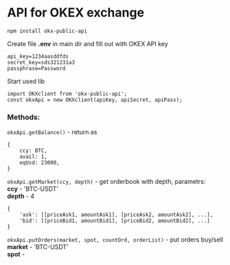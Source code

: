 # API for OKEX exchange

`npm install okx-public-api`

Create file **.env** in main dir and fill out with OKEX API key

```
api_key=1234aasddfds
secret_key=sds321231a3
passphrase=Password
```

Start used lib

```
import OKXclient from 'okx-public-api';
const okxApi = new OKXclient(apiKey, apiSecret, apiPass);
```

### Methods:
`okxApi.getBalance()` - return as

```
{
    ccy: BTC,
    avail: 1,
    eqUsd: 23000,
}
```

`okxApi.getMarket(ccy, depth)` - get orderbook with depth, parametrs:  
**ccy** - 'BTC-USDT'  
**depth** - 4

```
{
    'ask': [[priceAsk1, amountAsk1], [priceAsk2, amountAsk2], ...],
    'bid': [[priceBid1, amountBid1], [priceBid2, amountBid2], ...]
}
```

`okxApi.putOrders(market, spot, countOrd, orderList)` - put orders buy/sell  
**market** - 'BTC-USDT'  
**spot** -